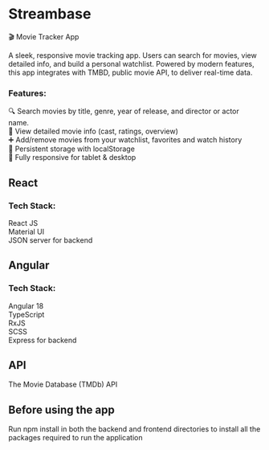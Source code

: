 # Streambase
🎬 Movie Tracker App

A sleek, responsive movie tracking app. Users can search for movies, view detailed info, and build a personal watchlist. Powered by modern features, this app integrates with TMBD, public movie API, to deliver real-time data.

### Features:
🔍 Search movies by title, genre, year of release, and director or actor name.  
📄 View detailed movie info (cast, ratings, overview)  
➕ Add/remove movies from your watchlist, favorites and watch history  
💾 Persistent storage with localStorage  
📱 Fully responsive for tablet & desktop

## React
### Tech Stack:
React JS  
Material UI  
JSON server for backend  

## Angular
### Tech Stack:
Angular 18  
TypeScript  
RxJS  
SCSS  
Express for backend

## API
The Movie Database (TMDb) API

## Before using the app
Run npm install in both the backend and frontend directories to install all the packages required to run the application


